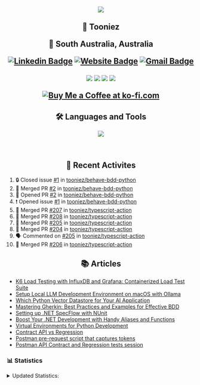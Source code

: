 
<h2 align="center">

![](https://quotes-github-readme.vercel.app/api?type=horizontal&theme=catppuccin_mocha)


🤖 Tooniez

📍 South Australia, Australia 

<!-- <p align="center">
	<a href="https://github.com/tooniez">

  <img src="https://readme-typing-svg.herokuapp.com?font=Time+New+Roman&color=cyan&size=25&center=true&vCenter=true&width=600&height10&lines=Full+Stack+Engineer;Quality Assurance+Advocate;Serial+Starter!;AI+ML+Researcher;Coding+to+learn&hearts&center=true">
	</a>
</p> -->

[![Linkedin Badge](https://img.shields.io/badge/-tonyluu-blue?style=flat&logo=Linkedin&logoColor=white&link=https://www.linkedin.com/in/tonyluu888/)](https://www.linkedin.com/in/tonyluu888/)
[![Website Badge](https://img.shields.io/badge/-tooniez-47CCCC?style=flat&logo=Google-Chrome&logoColor=white&link=https://tooniez-land.vercel.app)](t[ooniez-land](https://tooniez-land.vercel.app))
[![Gmail Badge](https://img.shields.io/badge/-tooni22-c14438?style=flat&logo=Gmail&logoColor=white&link=mailto:tooni22@proton.me)](mailto:tooni22@proton.me)

 <!-- 🌐 [Website](https://tooniez-land.vercel.app) | 💼 [LinkedIn](https://www.linkedin.com/in/tonyluu888) | ✉️ [Email](mailto:tooni22@proton.me) | ❓ [Ask Me Anything](https://github.com/tooniez/ama/issues/new) -->



<img src="https://komarev.com/ghpvc/?username=tooniez&style=plastic&label=Views"><img>
<img src="https://badges.pufler.dev/visits/tooniez/brunotacca?color=black&logo=github" />
<a href="https://github.com/tooniez/"><img src="https://img.shields.io/github/followers/tooniez?color=%234CC61E&label=GitHub%20Followers%20%3A"/></a>
<a href="https://github.com/tooniez?tab=repositories"><img src="https://badges.frapsoft.com/os/v2/open-source.svg?v=103"/></a>
<!-- <a href="https://github.com/Naereen/badges"><img src="https://img.shields.io/badge/badges-awesome-green.svg"/></a> -->
<a href="https://ko-fi.com/tooniez"><img src="https://ko-fi.com/img/githubbutton_sm.svg" alt="Buy Me a Coffee at ko-fi.com" data-canonical-src="https://ko-fi.com/img/githubbutton_sm.svg" style="max-width: 100%;"></a>

</h2>


<!-- ### 🌟 About me

- A proud 🤴 of two amazing kiddos 💛
- Helping out at the family farm 🥒
- Constantly learning new tricks and skills 🤓
- Always up for family time 👪
- Bookworm and puzzle master 📘✍️
- Brainstorming life hacks to make life easier 😎
- Obsessed with AI & ML, exploring trends to create opportunities 🤖📈
- Passionate about evaluating quality in emerging tech 💻
 -->

<h2 align="center"> 🛠️ Languages and Tools</h2>
<p align="center">
<img width="400px"  src="https://skillicons.dev/icons?i=py,java,js,html,dotnet,css,react,nodejs,express,bun,django,md,github,postgres,mongo,git,vscode,docker,aws,postman,supabase,linux,ansible,vercel,neovim,fastapi,pytorch,django,selenium,cypress,jest,flask,bash&perline=10"  />
</p>
<br />

<h2 align="center"> 🚀 Recent Activites </h2>

<!--START_SECTION:activity-->
1. 🔒 Closed issue [#1](https://github.com/tooniez/behave-bdd-python/issues/1) in [tooniez/behave-bdd-python](https://github.com/tooniez/behave-bdd-python)
2. 🎉 Merged PR [#2](https://github.com/tooniez/behave-bdd-python/pull/2) in [tooniez/behave-bdd-python](https://github.com/tooniez/behave-bdd-python)
3. 💪 Opened PR [#2](https://github.com/tooniez/behave-bdd-python/pull/2) in [tooniez/behave-bdd-python](https://github.com/tooniez/behave-bdd-python)
4. ❗ Opened issue [#1](https://github.com/tooniez/behave-bdd-python/issues/1) in [tooniez/behave-bdd-python](https://github.com/tooniez/behave-bdd-python)
5. 🎉 Merged PR [#207](https://github.com/tooniez/typescript-action/pull/207) in [tooniez/typescript-action](https://github.com/tooniez/typescript-action)
6. 🎉 Merged PR [#208](https://github.com/tooniez/typescript-action/pull/208) in [tooniez/typescript-action](https://github.com/tooniez/typescript-action)
7. 🎉 Merged PR [#205](https://github.com/tooniez/typescript-action/pull/205) in [tooniez/typescript-action](https://github.com/tooniez/typescript-action)
8. 🎉 Merged PR [#204](https://github.com/tooniez/typescript-action/pull/204) in [tooniez/typescript-action](https://github.com/tooniez/typescript-action)
9. 🗣 Commented on [#205](https://github.com/tooniez/typescript-action/pull/205#issuecomment-2330374416) in [tooniez/typescript-action](https://github.com/tooniez/typescript-action)
10. 🎉 Merged PR [#206](https://github.com/tooniez/typescript-action/pull/206) in [tooniez/typescript-action](https://github.com/tooniez/typescript-action)
<!--END_SECTION:activity-->

<h2 align="center"> 📚 Articles </h2>

<!-- ### 💡 Blog posts -->

<!-- BLOG-POST-LIST:START -->
- [K6 Load Testing with InfluxDB and Grafana: Containerized Load Test Suite](https://tooniez-land.vercel.app/post/qa-k6-grafana-influxdb/)
- [Setup Local LLM Development Environment on macOS with Ollama](https://tooniez-land.vercel.app/post/aiml-ollama-setup/)
- [Which Python Vector Datastore for Your AI Application](https://tooniez-land.vercel.app/post/aiml-python-vectordb-comparison/)
- [Mastering Gherkin: Best Practices and Examples for Effective BDD](https://tooniez-land.vercel.app/post/qa-gherkin-principles/)
- [Setting up .NET SpecFlow with NUnit](https://tooniez-land.vercel.app/post/qa-specflow-template/)
- [Boost Your .NET Development with Handy Aliases and Functions](https://tooniez-land.vercel.app/post/dev-dotnet-init/)
- [Virtual Environments for Python Development](https://tooniez-land.vercel.app/post/dev-python-venv/)
- [Contract API vs Regression](https://tooniez-land.vercel.app/post/qa-api-contract-vs-regression/)
- [Postman pre-request script that captures tokens](https://tooniez-land.vercel.app/post/qa-api-postman-create-pre-script/)
- [Postman API Contract and Regression tests session](https://tooniez-land.vercel.app/post/qa-api-postman-megaport/)
<!-- BLOG-POST-LIST:END -->

### 📊 Statistics

<details>

<summary>  Updated Statistics: </summary>

<br>

<!--START_SECTION:waka-->
![Code Time](http://img.shields.io/badge/Code%20Time-433%20hrs%2054%20mins-blue)

![Profile Views](http://img.shields.io/badge/Profile%20Views-0-blue)

**🐱 My GitHub Data**

> 📦 1.7 MB Used in GitHub's Storage
 >
> 🏆 0 Contributions in the Year 2024
 >
> 💼 Opted to Hire
 >
> 📜 375 Public Repositories
 >
> 🔑 176 Private Repositories
 >
**I'm an Early 🐤**

```text
🌞 Morning                4641 commits        ██████░░░░░░░░░░░░░░░░░░░   25.76 % 
🌆 Daytime                4980 commits        ███████░░░░░░░░░░░░░░░░░░   27.65 % 
🌃 Evening                4088 commits        ██████░░░░░░░░░░░░░░░░░░░   22.69 % 
🌙 Night                  4304 commits        ██████░░░░░░░░░░░░░░░░░░░   23.89 % 
```

📅 **I'm Most Productive on Sunday**

```text
Monday                   2598 commits        ████░░░░░░░░░░░░░░░░░░░░░   14.42 % 
Tuesday                  2822 commits        ████░░░░░░░░░░░░░░░░░░░░░   15.67 % 
Wednesday                2491 commits        ███░░░░░░░░░░░░░░░░░░░░░░   13.83 % 
Thursday                 2601 commits        ████░░░░░░░░░░░░░░░░░░░░░   14.44 % 
Friday                   2190 commits        ███░░░░░░░░░░░░░░░░░░░░░░   12.16 % 
Saturday                 2282 commits        ███░░░░░░░░░░░░░░░░░░░░░░   12.67 % 
Sunday                   3029 commits        ████░░░░░░░░░░░░░░░░░░░░░   16.82 % 
```

📊 **This Week I Spent My Time On**

```text
🕑︎ Time Zone: Australia/Adelaide

💬 Programming Languages: 
sh                       15 hrs 13 mins      ███████████████████████░░   91.61 % 
Markdown                 24 mins             █░░░░░░░░░░░░░░░░░░░░░░░░   02.46 % 
TypeScript               12 mins             ░░░░░░░░░░░░░░░░░░░░░░░░░   01.25 % 
Python                   10 mins             ░░░░░░░░░░░░░░░░░░░░░░░░░   01.07 % 
JSON                     9 mins              ░░░░░░░░░░░░░░░░░░░░░░░░░   00.95 % 

🔥 Editors: 
Zsh                      15 hrs 13 mins      ███████████████████████░░   91.61 % 
Neovim                   1 hr 23 mins        ██░░░░░░░░░░░░░░░░░░░░░░░   08.39 % 

🐱‍💻 Projects: 
Terminal                 8 hrs 50 mins       █████████████░░░░░░░░░░░░   53.16 % 
behave-bdd-python        1 hr 49 mins        ███░░░░░░░░░░░░░░░░░░░░░░   10.98 % 
tooniez-next             1 hr 8 mins         ██░░░░░░░░░░░░░░░░░░░░░░░   06.86 % 
notez2                   38 mins             █░░░░░░░░░░░░░░░░░░░░░░░░   03.86 % 
Unknown Project          37 mins             █░░░░░░░░░░░░░░░░░░░░░░░░   03.76 % 

💻 Operating System: 
Mac                      16 hrs 36 mins      █████████████████████████   100.00 % 
```

**I Mostly Code in TypeScript**

```text
TypeScript               62 repos            ████████░░░░░░░░░░░░░░░░░   31.00 % 
Python                   30 repos            ████░░░░░░░░░░░░░░░░░░░░░   15.00 % 
Astro                    17 repos            ██░░░░░░░░░░░░░░░░░░░░░░░   08.50 % 
Shell                    12 repos            ██░░░░░░░░░░░░░░░░░░░░░░░   06.00 % 
Java                     2 repos             ░░░░░░░░░░░░░░░░░░░░░░░░░   01.00 % 
```

**Timeline**

![Lines of Code chart](https://raw.githubusercontent.com/tooniez/tooniez/main/assets/bar_graph.png)

 Last Updated on 09/09/2024 18:50:26 UTC
<!--END_SECTION:waka-->

<p align="center">
  <img src="https://github.com/tooniez/tooniez/blob/main/github-metrics.svg" alt="Metrics">
  <!-- Replace example.com with the actual URL hosting the image file -->
</p>

<div align="center"> <!-- Alternatively, you can use <div> instead of <p> -->
  <a href="https://app.daily.dev/tooniez">
    <img src="https://api.daily.dev/devcards/d6a644cd193c433b82938cbb12d7a689.png?r=hk4" width="400" alt="tooniez's Dev Card">
    <!-- Replace the API URL with the actual URL generated by daily.dev -->
    <!-- Provide alternative text for the image -->
  </a>
</div>

</details>

<!-- 
<p align="left">
  <img src="https://readme-jokes.vercel.app/api" alt="Jokes Card">
  <!-- Replace the URL if you want to use a different joke API or update the existing endpoint -->
<!-- </p>  -->
